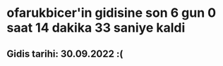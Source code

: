 # ofarukbicer'in gidisine son 6 gun 0 saat 14 dakika 33 saniye kaldi

## Gidis tarihi: 30.09.2022 :(